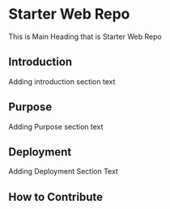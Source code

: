 # Starter Web Repo

This is Main Heading that is Starter Web Repo

## Introduction

Adding introduction section text

## Purpose

Adding Purpose section text

## Deployment

Adding Deployment Section Text

## How to Contribute

